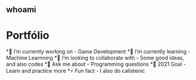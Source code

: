 ## whoami
# Portfólio

*🔭 I’m currently working on - Game Development
*🌱 I’m currently learning - Machine Learnning
*👯 I’m looking to collaborate with - Some good ideas, and also codes
*💬 Ask me about - Programming questions
*🥅 2021 Goal - Learn and practice more
*⚡ Fun fact - I also do calistenic
